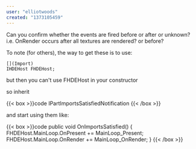 ```yaml
---
user: "elliotwoods"
created: "1373105459"
---
```


Can you confirm whether the events are fired before or after or unknown?
i.e. OnRender occurs after all textures are rendered? or before?

To note (for others), the way to get these is to use:

```
[](Import)
IHDEHost FHDEHost;
```

but then you can't use FHDEHost in your constructor

so inherit

{{< box >}}code
IPartImportsSatisfiedNotification{{< /box >}}

and start using them like:

{{< box >}}code
public void OnImportsSatisfied()
{
	FHDEHost.MainLoop.OnPresent += MainLoop_Present;
	FHDEHost.MainLoop.OnRender += MainLoop_OnRender;
}{{< /box >}}
